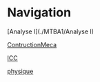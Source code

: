# Navigation


[Analyse I](./MTBA1/Analyse I)

[ContructionMeca](./MTBA2/ContructionMeca)

[ICC](./MTBA3/ICC)

[physique](./MTBA4/physique)


